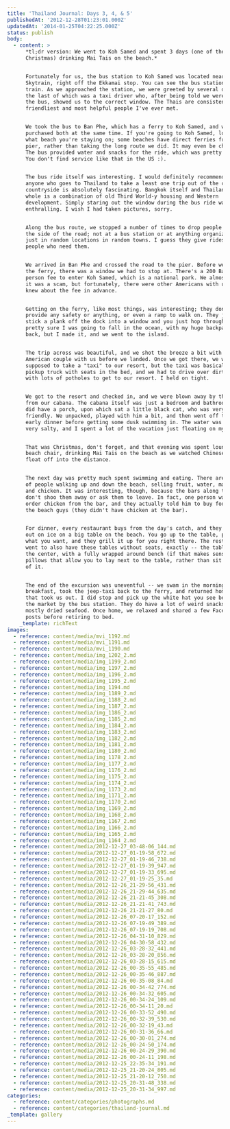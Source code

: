 ```yaml
---
title: 'Thailand Journal: Days 3, 4, & 5'
publishedAt: '2012-12-28T01:23:01.000Z'
updatedAt: '2014-01-25T04:22:25.000Z'
status: publish
body:
  - content: >
      *tl;dr version: We went to Koh Samed and spent 3 days (one of them
      Christmas) drinking Mai Tais on the beach.*


      Fortunately for us, the bus station to Koh Samed was located near the
      Skytrain, right off the Ekkamai stop. You can see the bus station from the
      train. As we approached the station, we were greeted by several drivers,
      the last of which was a taxi driver who, after being told we were taking
      the bus, showed us to the correct window. The Thais are consistently the
      friendliest and most helpful people I've ever met.


      We took the bus to Ban Phe, which has a ferry to Koh Samed, and we
      purchased both at the same time. If you're going to Koh Samed, look at
      what beach you're staying on; some beaches have direct ferries from the
      pier, rather than taking the long route we did. It may even be cheaper.
      The bus provided water and snacks for the ride, which was pretty awesome.
      You don't find service like that in the US :).


      The bus ride itself was interesting. I would definitely recommend to
      anyone who goes to Thailand to take a least one trip out of the city. The
      countryside is absolutely fascinating. Bangkok itself and Thailand as a
      whole is a combination of old Third World-y housing and Western
      development. Simply staring out the window during the bus ride was
      enthralling. I wish I had taken pictures, sorry.


      Along the bus route, we stopped a number of times to drop people off on
      the side of the road; not at a bus station or at anything organized, but
      just in random locations in random towns. I guess they give rides to
      people who need them.


      We arrived in Ban Phe and crossed the road to the pier. Before we got on
      the ferry, there was a window we had to stop at. There's a 200 Baht per
      person fee to enter Koh Samed, which is a national park. We almost thought
      it was a scam, but fortunately, there were other Americans with us who
      knew about the fee in advance.


      Getting on the ferry, like most things, was interesting; they don't really
      provide any safety or anything, or even a ramp to walk on. They just kind
      stick a plank off the dock into a window and you just hop through. I was
      pretty sure I was going to fall in the ocean, with my huge backpack on my
      back, but I made it, and we went to the island.


      The trip across was beautiful, and we shot the breeze a bit with the
      American couple with us before we landed. Once we got there, we were
      supposed to take a "taxi" to our resort, but the taxi was basically just a
      pickup truck with seats in the bed, and we had to drive over dirt roads
      with lots of potholes to get to our resort. I held on tight.


      We got to the resort and checked in, and we were blown away by the view
      from our cabana. The cabana itself was just a bedroom and bathroom, but we
      did have a porch, upon which sat a little black cat, who was very
      friendly. We unpacked, played with him a bit, and then went off to eat an
      early dinner before getting some dusk swimming in. The water was warm and
      very salty, and I spent a lot of the vacation just floating on my back.


      That was Christmas, don't forget, and that evening was spent lounging in a
      beach chair, drinking Mai Tais on the beach as we watched Chinese Lanterns
      float off into the distance.


      The next day was pretty much spent swimming and eating. There are a number
      of people walking up and down the beach, selling fruit, water, margaritas,
      and chicken. It was interesting, though, because the bars along the beach
      don't shoo them away or ask them to leave. In fact, one person wanted to
      order chicken from the bar, and they actually told him to buy food from
      the beach guys (they didn't have chicken at the bar).


      For dinner, every restaurant buys from the day's catch, and they lay it
      out on ice on a big table on the beach. You go up to the table, point to
      what you want, and they grill it up for you right there. The restaurant we
      went to also have these tables without seats, exactly -- the table was in
      the center, with a fully wrapped around bench (if that makes sense), will
      pillows that allow you to lay next to the table, rather than sit in front
      of it.


      The end of the excursion was uneventful -- we swam in the morning, ate
      breakfast, took the jeep-taxi back to the ferry, and returned home on bus
      that took us out. I did stop and pick up the white hat you see below in
      the market by the bus station. They do have a lot of weird snacks --
      mostly dried seafood. Once home, we relaxed and shared a few Facebook
      posts before retiring to bed.
    _template: richText
images:
  - reference: content/media/mvi_1192.md
  - reference: content/media/mvi_1191.md
  - reference: content/media/mvi_1190.md
  - reference: content/media/img_1202_2.md
  - reference: content/media/img_1199_2.md
  - reference: content/media/img_1197_2.md
  - reference: content/media/img_1196_2.md
  - reference: content/media/img_1195_2.md
  - reference: content/media/img_1194.md
  - reference: content/media/img_1189_2.md
  - reference: content/media/img_1188_2.md
  - reference: content/media/img_1187_2.md
  - reference: content/media/img_1186_2.md
  - reference: content/media/img_1185_2.md
  - reference: content/media/img_1184_2.md
  - reference: content/media/img_1183_2.md
  - reference: content/media/img_1182_2.md
  - reference: content/media/img_1181_2.md
  - reference: content/media/img_1180_2.md
  - reference: content/media/img_1178_2.md
  - reference: content/media/img_1177_2.md
  - reference: content/media/img_1176_2.md
  - reference: content/media/img_1175_2.md
  - reference: content/media/img_1174_2.md
  - reference: content/media/img_1173_2.md
  - reference: content/media/img_1171_2.md
  - reference: content/media/img_1170_2.md
  - reference: content/media/img_1169_2.md
  - reference: content/media/img_1168_2.md
  - reference: content/media/img_1167_2.md
  - reference: content/media/img_1166_2.md
  - reference: content/media/img_1165_2.md
  - reference: content/media/img_1164_2.md
  - reference: content/media/2012-12-27_03-48-06_144.md
  - reference: content/media/2012-12-27_01-19-58_672.md
  - reference: content/media/2012-12-27_01-19-46_738.md
  - reference: content/media/2012-12-27_01-19-39_947.md
  - reference: content/media/2012-12-27_01-19-33_695.md
  - reference: content/media/2012-12-27_01-19-25_35.md
  - reference: content/media/2012-12-26_21-29-56_431.md
  - reference: content/media/2012-12-26_21-29-44_635.md
  - reference: content/media/2012-12-26_21-21-45_308.md
  - reference: content/media/2012-12-26_21-21-41_743.md
  - reference: content/media/2012-12-26_21-21-27_80.md
  - reference: content/media/2012-12-26_07-20-17_152.md
  - reference: content/media/2012-12-26_07-19-49_389.md
  - reference: content/media/2012-12-26_07-19-19_708.md
  - reference: content/media/2012-12-26_04-31-10_829.md
  - reference: content/media/2012-12-26_04-30-58_432.md
  - reference: content/media/2012-12-26_03-28-32_441.md
  - reference: content/media/2012-12-26_03-28-20_856.md
  - reference: content/media/2012-12-26_03-28-15_615.md
  - reference: content/media/2012-12-26_00-35-55_485.md
  - reference: content/media/2012-12-26_00-35-46_887.md
  - reference: content/media/2012-12-26_00-35-08_84.md
  - reference: content/media/2012-12-26_00-34-42_774.md
  - reference: content/media/2012-12-26_00-34-32_605.md
  - reference: content/media/2012-12-26_00-34-24_109.md
  - reference: content/media/2012-12-26_00-34-11_20.md
  - reference: content/media/2012-12-26_00-33-52_490.md
  - reference: content/media/2012-12-26_00-32-39_530.md
  - reference: content/media/2012-12-26_00-32-19_43.md
  - reference: content/media/2012-12-26_00-31-36_66.md
  - reference: content/media/2012-12-26_00-30-01_274.md
  - reference: content/media/2012-12-26_00-24-50_174.md
  - reference: content/media/2012-12-26_00-24-29_390.md
  - reference: content/media/2012-12-26_00-24-11_198.md
  - reference: content/media/2012-12-25_22-35-34_191.md
  - reference: content/media/2012-12-25_21-20-24_805.md
  - reference: content/media/2012-12-25_21-20-12_750.md
  - reference: content/media/2012-12-25_20-31-48_338.md
  - reference: content/media/2012-12-25_20-31-34_997.md
categories:
  - reference: content/categories/photographs.md
  - reference: content/categories/thailand-journal.md
_template: gallery
---
```



